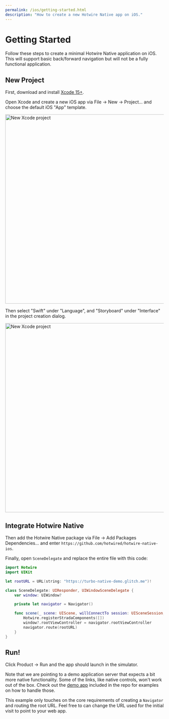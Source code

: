 ```yaml
---
permalink: /ios/getting-started.html
description: "How to create a new Hotwire Native app on iOS."
---
```


# Getting Started

Follow these steps to create a minimal Hotwire Native application on iOS. This will support basic back/forward navigation but will not be a fully functional application.

## New Project

First, download and install [Xcode 15+](https://developer.apple.com/xcode/).

Open Xcode and create a new iOS app via File → New → Project... and choose the default iOS "App" template.

<img src="/assets/new-xcode-project.png" class="border" width="600" alt="New Xcode project" />

Then select "Swift" under "Language", and "Storyboard" under "Interface" in the project creation dialog.

<img src="/assets/xcode-project-options.png" class="border" width="600" alt="New Xcode project" />

## Integrate Hotwire Native

Then add the Hotwire Native package via File → Add Packages Dependencies… and enter `https://github.com/hotwired/hotwire-native-ios`.

Finally, open `SceneDelegate` and replace the entire file with this code:

```swift
import Hotwire
import UIKit

let rootURL = URL(string: "https://turbo-native-demo.glitch.me")!

class SceneDelegate: UIResponder, UIWindowSceneDelegate {
    var window: UIWindow?

    private let navigator = Navigator()

    func scene(_ scene: UIScene, willConnectTo session: UISceneSession, options connectionOptions: UIScene.ConnectionOptions) {
        Hotwire.registerStradaComponents([])
        window?.rootViewController = navigator.rootViewController
        navigator.route(rootURL)
    }
}
```

## Run!

Click Product → Run and the app should launch in the simulator.

Note that we are pointing to a demo application server that expects a bit more native functionality. Some of the links, like native controls, won't work out of the box. Check out the [demo app](#) included in the repo for examples on how to handle those.

This example only touches on the core requirements of creating a `Navigator` and routing the root URL. Feel free to can change the URL used for the initial visit to point to your web app.
